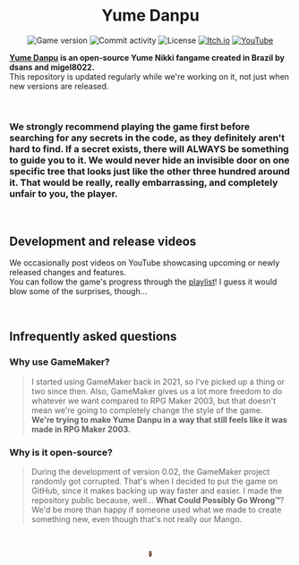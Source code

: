 <h1 align="center">Yume Danpu</h1>

<p align="center">
  <img src="https://img.shields.io/badge/version-0.02-4BFF84" alt="Game version" />
  <img src="https://img.shields.io/github/commit-activity/m/dsnas/Yume-Danpu?color=4BFF84" alt="Commit activity" />
  <img src="https://img.shields.io/github/license/dsnas/Yume-Danpu?color=4BFF84" alt="License" />
  <a href="https://dsnas.itch.io/yume-danpu">
    <img src="https://img.shields.io/badge/Itch.io-FA5C5C?logo=itchdotio&logoColor=f5f5f5" alt="Itch.io" /></a>
  <a href="https://www.youtube.com/playlist?list=PL_pzsGsbaRMXNumNYboPS_WFcR2NDsNUd">
    <img src="https://img.shields.io/badge/YouTube-FF0000?logo=youtube&logoColor=f5f5f5" alt="YouTube" /></a>
</p>

**[Yume Danpu](https://dsnas.itch.io/yume-danpu) is an open-source Yume Nikki fangame created in Brazil by dsans and migel8022.**  
This repository is updated regularly while we're working on it, not just when new versions are released.

&nbsp;

### We strongly recommend playing the game first before searching for any secrets in the code, as they definitely aren't hard to find. If a secret exists, there will ALWAYS be something to guide you to it. We would never hide an invisible door on one specific tree that looks just like the other three hundred around it. That would be really, really embarrassing, and completely unfair to you, the player.

&nbsp;

## Development and release videos
We occasionally post videos on YouTube showcasing upcoming or newly released changes and features.  
You can follow the game's progress through the [playlist](https://www.youtube.com/playlist?list=PL_pzsGsbaRMXNumNYboPS_WFcR2NDsNUd)! I guess it would blow some of the surprises, though...

&nbsp;

## Infrequently asked questions

### Why use GameMaker?
> I started using GameMaker back in 2021, so I've picked up a thing or two since then. Also, GameMaker gives us a lot more freedom to do whatever we want compared to RPG Maker 2003, but that doesn't mean we're going to completely change the style of the game.  
> **We're trying to make Yume Danpu in a way that still feels like it was made in RPG Maker 2003.**

### Why is it open-source?
> During the development of version 0.02, the GameMaker project randomly got corrupted. That's when I decided to put the game on GitHub, since it makes backing up way faster and easier. I made the repository public because, well... **What Could Possibly Go Wrong™**? We'd be more than happy if someone used what we made to create something new, even though that's not really our Mango.

&nbsp;

<p align="center">
  <a href="https://dsnas.itch.io/yume-danpu">
    <img src="./sprites/spr_entity_macaco_citizen/946136f4-8ae6-4231-b343-edfa8566b646.png" alt="Macacolandia citizen" height="12" /></a>
</p>

